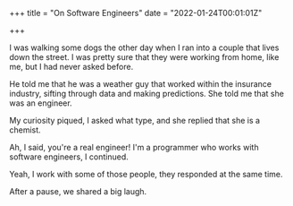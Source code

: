 +++
title = "On Software Engineers"
date = "2022-01-24T00:01:01Z"

+++

I was walking some dogs the other day when I ran into a couple that lives down the street.  I was pretty sure that they were working from home, like me, but I had never asked before.

He told me that he was a weather guy that worked within the insurance industry, sifting through data and making predictions.  She told me that she was an engineer.

My curiosity piqued, I asked what type, and she replied that she is a chemist.

Ah, I said, you're a real engineer!  I'm a programmer who works with software engineers, I continued.

Yeah, I work with some of those people, they responded at the same time.

After a pause, we shared a big laugh.

